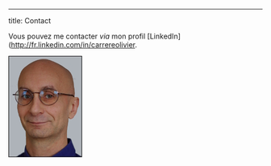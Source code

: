 ---
title: Contact

Vous pouvez me contacter *via* mon profil
\[LinkedIn\](<http://fr.linkedin.com/in/carrereolivier>.

![](graphics/olivier-carrere.jpg)
